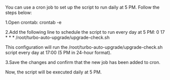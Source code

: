 You can use a cron job to set up the script to run daily at 5 PM. Follow the steps below:

1.Open crontab:
crontab -e

2.Add the following line to schedule the script to run every day at 5 PM:
0 17 * * * /root/turbo-auto-upgrade/upgrade-check.sh

This configuration will run the /root/turbo-auto-upgrade/upgrade-check.sh script every day at 17:00 (5 PM in 24-hour format).

3.Save the changes and confirm that the new job has been added to cron.

Now, the script will be executed daily at 5 PM.
